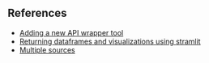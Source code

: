 
## References

* [Adding a new API wrapper tool](https://medium.com/@gil.fernandes/langchain-chat-with-custom-tools-functions-and-memory-e34daa331aa7)
* [Returning dataframes and visualizations using stramlit](https://dev.to/ngonidzashe/chat-with-your-csv-visualize-your-data-with-langchain-and-streamlit-ej7)
* [Multiple sources](https://dzlab.github.io/2023/01/02/prompt-langchain/)
